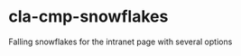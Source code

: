 cla-cmp-snowflakes
==================

Falling snowflakes for the intranet page with several options
